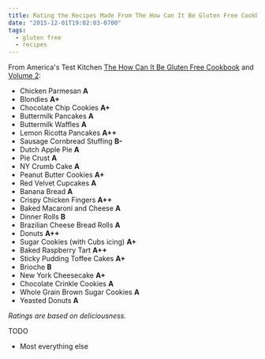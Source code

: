 ```yaml
---
title: Rating the Recipes Made From The How Can It Be Gluten Free Cookbooks
date: "2015-12-01T19:02:03-0700"
tags:
  - gluten free
  - recipes
---
```


From America's Test Kitchen [The How Can It Be Gluten Free Cookbook](http://amzn.to/2aU3VvT) and [Volume 2](http://amzn.to/2anKtZ4):

- Chicken Parmesan **A**
- Blondies **A+**
- Chocolate Chip Cookies **A+**
- Buttermilk Pancakes **A**
- Buttermilk Waffles **A**
- Lemon Ricotta Pancakes **A++**
- Sausage Cornbread Stuffing **B-**
- Dutch Apple Pie **A**
- Pie Crust **A**
- NY Crumb Cake **A**
- Peanut Butter Cookies **A+**
- Red Velvet Cupcakes **A**
- Banana Bread **A**
- Crispy Chicken Fingers **A++**
- Baked Macaroni and Cheese **A**
- Dinner Rolls **B**
- Brazilian Cheese Bread Rolls **A**
- Donuts **A++**
- Sugar Cookies (with Cubs icing) **A+**
- Baked Raspberry Tart **A++**
- Sticky Pudding Toffee Cakes **A+**
- Brioche **B**
- New York Cheesecake **A+**
- Chocolate Crinkle Cookies **A**
- Whole Grain Brown Sugar Cookies **A**
- Yeasted Donuts **A**

_Ratings are based on deliciousness._

TODO

- Most everything else
